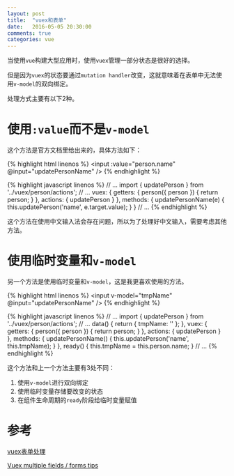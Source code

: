 ```yaml
---
layout: post
title:  "vuex和表单"
date:   2016-05-05 20:30:00
comments: true
categories: vue
---
```


当使用`vue`构建大型应用时，使用`vuex`管理一部分状态是很好的选择。

但是因为`vuex`的状态要通过`mutation handler`改变，这就意味着在表单中无法使用`v-model`的双向绑定。

处理方式主要有以下2种。

# 使用`:value`而不是`v-model`
这个方法是官方文档里给出来的，具体方法如下：

{% highlight html linenos %}
<input :value="person.name" @input="updatePersonName" />
{% endhighlight %}

{% highlight javascript linenos %}
// ...
import { updatePerson } from '../vuex/person/actions';
// ...
vuex: {
  getters: {
    person({ person }) {
      return person;
    }
  },
  actions: {
    updatePerson
  }
},
methods: {
  updatePersonName(e) {
    this.updatePerson('name', e.target.value);
  }
}
// ...
{% endhighlight %}

这个方法在使用中文输入法会存在问题，所以为了处理好中文输入，需要考虑其他方法。

# 使用临时变量和`v-model`
另一个方法是使用临时变量和`v-model`，这是我更喜欢使用的方法。

{% highlight html linenos %}
<input v-model="tmpName" @input="updatePersonName" />
{% endhighlight %}

{% highlight javascript linenos %}
// ...
import { updatePerson } from '../vuex/person/actions';
// ...
data() {
  return {
    tmpName: ''
  };
},
vuex: {
  getters: {
    person({ person }) {
      return person;
    }
  },
  actions: {
    updatePerson
  }
},
methods: {
  updatePersonName() {
    this.updatePerson('name', this.tmpName);
  }
},
ready() {
  this.tmpName = this.person.name;
}
// ...
{% endhighlight %}

这个方法和上一个方法主要有3处不同：

1. 使用`v-model`进行双向绑定
2. 使用临时变量存储要改变的状态
3. 在组件生命周期的`ready`阶段给临时变量赋值

# 参考
[vuex表单处理](https://github.com/vuejs/vuex/blob/master/docs/zh-cn/forms.md)

[Vuex multiple fields / forms tips](http://forum.vuejs.org/topic/3564/vuex-multiple-fields-forms-tips/2)

